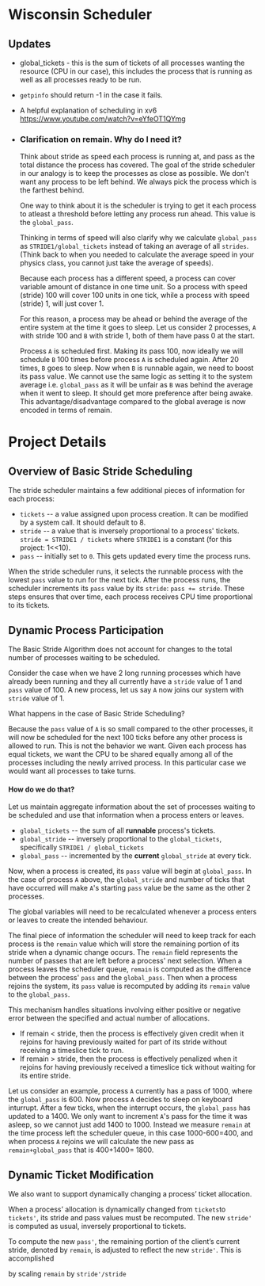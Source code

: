 # Wisconsin Scheduler

## Updates

- global_tickets - this is the sum of tickets of all processes wanting the resource (CPU in our case), this includes the process that is running as well as all processes ready to be run.
- `getpinfo` should return -1 in the case it fails.
- A helpful explanation of scheduling in xv6 https://www.youtube.com/watch?v=eYfeOT1QYmg
- ### Clarification on remain. Why do I need it?

  Think about stride as speed each process is running at, and pass as the total distance the process has covered. The goal of the stride scheduler in our analogy is to keep the processes as close as possible. We don't want any process to be left behind. We always pick the process which is the farthest behind.

  One way to think about it is the scheduler is trying to get it each process to atleast a threshold before letting any process run ahead. This value is the `global_pass`.

  Thinking in terms of speed will also clarify why we calculate `global_pass` as `STRIDE1/global_tickets` instead of taking an average of all `strides`. (Think back to when you needed to calculate the average speed in your physics class, you cannot just take the average of speeds).

  Because each process has a different speed, a process can cover variable amount of distance in one time unit. So a process with speed (stride) 100 will cover 100 units in one tick, while a process with speed (stride) 1, will just cover 1.

  For this reason, a process may be ahead or behind the average of the entire system at the time it goes to sleep. Let us consider 2 processes, `A` with stride 100 and `B` with stride 1, both of them have pass 0 at the start.

  Process `A` is scheduled first. Making its pass 100, now ideally we will schedule `B` 100 times before process `A` is scheduled again. After 20 times, `B` goes to sleep. Now when `B` is runnable again, we need to boost its pass value. We cannot use the same logic as setting it to the system average i.e. `global_pass` as it will be unfair as `B` was behind the average when it went to sleep. It should get more preference after being awake. This advantage/disadvantage compared to the global average is now encoded in terms of remain.

# Project Details

## Overview of Basic Stride Scheduling

The stride scheduler maintains a few additional pieces of information for each process:

- `tickets` -- a value assigned upon process creation. It can be modified by a system call. It should default to 8.
- `stride` -- a value that is inversely proportional to a process' tickets. `stride = STRIDE1 / tickets` where `STRIDE1` is a constant (for this project: 1<<10).
- `pass` -- initially set to `0`. This gets updated every time the process runs.

When the stride scheduler runs, it selects the runnable process with the lowest `pass` value to run for the next tick.
After the process runs, the scheduler increments its `pass` value by its `stride`: `pass += stride`. These steps ensures that over time,
each process receives CPU time proportional to its tickets.

## Dynamic Process Participation

The Basic Stride Algorithm does not account for changes to the total number of processes waiting to be scheduled.

Consider the case when we have 2 long running processes which have already been running and they all currently have a `stride` value of 1 and `pass` value of 100.
A new process, let us say `A` now joins our system with `stride` value of 1.

What happens in the case of Basic Stride Scheduling?

Because the `pass` value of `A` is so small compared to the other processes, it will now be scheduled for the next 100 ticks before any other process is allowed to run.
This is not the behavior we want. Given each process has equal tickets, we want the CPU to be shared equally among all of the processes including the newly arrived process.
In this particular case we would want all processes to take turns.

#### How do we do that?

Let us maintain aggregate information about the set of processes waiting to be scheduled and use that information when a process enters or leaves.

- `global_tickets` -- the sum of all **runnable** process's tickets.
- `global_stride` -- inversely proportional to the `global_tickets`, specifically `STRIDE1 / global_tickets`
- `global_pass` -- incremented by the **current** `global_stride` at every tick.

Now, when a process is created, its `pass` value will begin at `global_pass`. In the case of process `A` above, the `global_stride` and number of ticks that have occurred
will make `A`'s starting `pass` value be the same as the other 2 processes.

The global variables will need to be recalculated whenever a process enters or leaves to create the intended behaviour.

The final piece of information the scheduler will need to keep track for each process is the `remain` value which will store the remaining portion
of its stride when a dynamic change occurs. The `remain` field represents the number of passes that are left before a process' next selection.
When a process leaves the scheduler queue, `remain` is computed as the difference between the process' `pass` and the `global_pass`.
Then when a process rejoins the system, its `pass` value is recomputed by adding its `remain` value to the `global_pass`.

This mechanism handles situations involving either positive or negative error between the specified and actual number of allocations.

- If remain < stride, then the process is effectively given credit when it rejoins for having previously waited for part of its stride without receiving a timeslice tick to run.
- If remain > stride, then the process is effectively penalized when it rejoins for having previously received a timeslice tick without waiting for its entire stride.

Let us consider an example, process `A` currently has a pass of 1000, where the `global_pass` is 600. Now process `A` decides to sleep on keyboard inturrupt. After a few ticks, when the interrupt occurs, the `global_pass` has updated to a 1400. We only want to increment `A`'s pass for the time it was asleep, so we cannot just add 1400 to 1000. Instead we measure `remain` at the time process left the scheduler queue, in this case 1000-600=400, and when process `A` rejoins we will calculate the new pass as `remain+global_pass` that is 400+1400= 1800.

## Dynamic Ticket Modification

We also want to support dynamically changing a process’ ticket allocation.

When a process’ allocation is dynamically changed from `tickets`to `tickets'`, its stride and pass values must be recomputed. The new `stride'` is computed as usual, inversely
proportional to tickets.

To compute the new `pass'`, the remaining portion of the client’s current stride, denoted by `remain`, is adjusted to reflect the new `stride'`. This is accomplished

by scaling `remain` by `stride'/stride`
